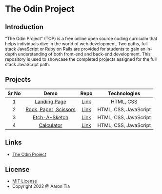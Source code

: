 # The Odin Project

<a name="introduction"></a>
## Introduction
"The Odin Project" (TOP) is a free online open source coding curriculm that helps individuals dive in the world of web development.  Two paths, full stack JavaScript or Ruby on Rails are provided for students to gain an in-depth understanding of both front-end and back-end development.  This repository is used to showcase the completed projects assigned for the full stack JavaScript path.

## Projects
| Sr No |     Demo      |  Repo  |  Technologies  |
|:-----:|:-------------:|:------:|:--------------:|
|   1   |  [Landing Page](https://atia009.github.io/the-odin-project/01-landing-page/) | [Link](https://github.com/atia009/the-odin-project/tree/main/01-landing-page) | HTML, CSS |
|   2   |  [Rock, Paper, Scissors](https://atia009.github.io/the-odin-project/02-rock-paper-scissors/) | [Link](https://github.com/atia009/the-odin-project/tree/main/02-rock-paper-scissors) | HTML, CSS, JavaScript |
|   3   |  [Etch-A-Sketch](https://atia009.github.io/the-odin-project/03-etch-a-sketch/) | [Link](https://github.com/atia009/the-odin-project/tree/main/03-etch-a-sketch) | HTML, CSS, JavaScript
|   4   |  [Calculator](https://atia009.github.io/the-odin-project/04-calculator/) | [Link](https://github.com/atia009/the-odin-project/tree/main/04-calculator) | HTML, CSS, JavaScript |



<a name="links"></a>
## Links
- [The Odin Project](http://www.theodinproject.com)

<a name="license"></a>
## License
- [MIT License](https://badges.mit-license.org)
- Copyright 2022 @ Aaron Tia

